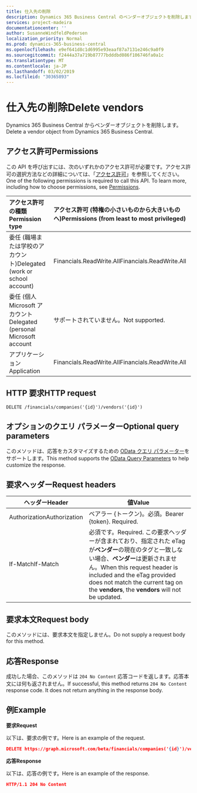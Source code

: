 ```yaml
---
title: 仕入先の削除
description: Dynamics 365 Business Central のベンダーオブジェクトを削除します。
services: project-madeira
documentationcenter: ''
author: SusanneWindfeldPedersen
localization_priority: Normal
ms.prod: dynamics-365-business-central
ms.openlocfilehash: e9ef641d8c1d6995e93eaaf87a7131e246c9a0f9
ms.sourcegitcommit: f2444a37a719b87777bdddbd086f106746fa0a1c
ms.translationtype: MT
ms.contentlocale: ja-JP
ms.lasthandoff: 03/02/2019
ms.locfileid: "30365893"
---
```

# <a name="delete-vendors"></a><span data-ttu-id="784c7-103">仕入先の削除</span><span class="sxs-lookup"><span data-stu-id="784c7-103">Delete vendors</span></span>
<span data-ttu-id="784c7-104">Dynamics 365 Business Central からベンダーオブジェクトを削除します。</span><span class="sxs-lookup"><span data-stu-id="784c7-104">Delete a vendor object from Dynamics 365 Business Central.</span></span>

## <a name="permissions"></a><span data-ttu-id="784c7-105">アクセス許可</span><span class="sxs-lookup"><span data-stu-id="784c7-105">Permissions</span></span>
<span data-ttu-id="784c7-p101">この API を呼び出すには、次のいずれかのアクセス許可が必要です。アクセス許可の選択方法などの詳細については、「[アクセス許可](/graph/permissions-reference)」を参照してください。</span><span class="sxs-lookup"><span data-stu-id="784c7-p101">One of the following permissions is required to call this API. To learn more, including how to choose permissions, see [Permissions](/graph/permissions-reference).</span></span>

|<span data-ttu-id="784c7-108">アクセス許可の種類</span><span class="sxs-lookup"><span data-stu-id="784c7-108">Permission type</span></span> |<span data-ttu-id="784c7-109">アクセス許可 (特権の小さいものから大きいものへ)</span><span class="sxs-lookup"><span data-stu-id="784c7-109">Permissions (from least to most privileged)</span></span>|
|:---------------|:------------------------------------------|
|<span data-ttu-id="784c7-110">委任 (職場または学校のアカウント)</span><span class="sxs-lookup"><span data-stu-id="784c7-110">Delegated (work or school account)</span></span>|<span data-ttu-id="784c7-111">Financials.ReadWrite.All</span><span class="sxs-lookup"><span data-stu-id="784c7-111">Financials.ReadWrite.All</span></span> |
|<span data-ttu-id="784c7-112">委任 (個人 Microsoft アカウント</span><span class="sxs-lookup"><span data-stu-id="784c7-112">Delegated (personal Microsoft account</span></span>|<span data-ttu-id="784c7-113">サポートされていません。</span><span class="sxs-lookup"><span data-stu-id="784c7-113">Not supported.</span></span>|
|<span data-ttu-id="784c7-114">アプリケーション</span><span class="sxs-lookup"><span data-stu-id="784c7-114">Application</span></span>|<span data-ttu-id="784c7-115">Financials.ReadWrite.All</span><span class="sxs-lookup"><span data-stu-id="784c7-115">Financials.ReadWrite.All</span></span>|

## <a name="http-request"></a><span data-ttu-id="784c7-116">HTTP 要求</span><span class="sxs-lookup"><span data-stu-id="784c7-116">HTTP request</span></span>
```
DELETE /financials/companies('{id}')/vendors('{id}')
```

## <a name="optional-query-parameters"></a><span data-ttu-id="784c7-117">オプションのクエリ パラメーター</span><span class="sxs-lookup"><span data-stu-id="784c7-117">Optional query parameters</span></span>
<span data-ttu-id="784c7-118">このメソッドは、応答をカスタマイズするための [OData クエリ パラメーター](/graph/query-parameters)をサポートします。</span><span class="sxs-lookup"><span data-stu-id="784c7-118">This method supports the [OData Query Parameters](/graph/query-parameters) to help customize the response.</span></span>

## <a name="request-headers"></a><span data-ttu-id="784c7-119">要求ヘッダー</span><span class="sxs-lookup"><span data-stu-id="784c7-119">Request headers</span></span>
|<span data-ttu-id="784c7-120">ヘッダー</span><span class="sxs-lookup"><span data-stu-id="784c7-120">Header</span></span>|<span data-ttu-id="784c7-121">値</span><span class="sxs-lookup"><span data-stu-id="784c7-121">Value</span></span>|
|------|-----|
|<span data-ttu-id="784c7-122">Authorization</span><span class="sxs-lookup"><span data-stu-id="784c7-122">Authorization</span></span>  |<span data-ttu-id="784c7-p102">ベアラー {トークン}。必須。</span><span class="sxs-lookup"><span data-stu-id="784c7-p102">Bearer {token}. Required.</span></span> |
|<span data-ttu-id="784c7-125">If-Match</span><span class="sxs-lookup"><span data-stu-id="784c7-125">If-Match</span></span>       |<span data-ttu-id="784c7-126">必須です。</span><span class="sxs-lookup"><span data-stu-id="784c7-126">Required.</span></span> <span data-ttu-id="784c7-127">この要求ヘッダーが含まれており、指定された eTag が**ベンダー**の現在のタグと一致しない場合、**ベンダー**は更新されません。</span><span class="sxs-lookup"><span data-stu-id="784c7-127">When this request header is included and the eTag provided does not match the current tag on the **vendors**, the **vendors** will not be updated.</span></span> |

## <a name="request-body"></a><span data-ttu-id="784c7-128">要求本文</span><span class="sxs-lookup"><span data-stu-id="784c7-128">Request body</span></span>
<span data-ttu-id="784c7-129">このメソッドには、要求本文を指定しません。</span><span class="sxs-lookup"><span data-stu-id="784c7-129">Do not supply a request body for this method.</span></span>

## <a name="response"></a><span data-ttu-id="784c7-130">応答</span><span class="sxs-lookup"><span data-stu-id="784c7-130">Response</span></span>
<span data-ttu-id="784c7-p104">成功した場合、このメソッドは ```204 No Content``` 応答コードを返します。応答本文には何も返されません。</span><span class="sxs-lookup"><span data-stu-id="784c7-p104">If successful, this method returns ```204 No Content``` response code. It does not return anything in the response body.</span></span>

## <a name="example"></a><span data-ttu-id="784c7-133">例</span><span class="sxs-lookup"><span data-stu-id="784c7-133">Example</span></span>

<span data-ttu-id="784c7-134">**要求**</span><span class="sxs-lookup"><span data-stu-id="784c7-134">**Request**</span></span>

<span data-ttu-id="784c7-135">以下は、要求の例です。</span><span class="sxs-lookup"><span data-stu-id="784c7-135">Here is an example of the request.</span></span>

```json
DELETE https://graph.microsoft.com/beta/financials/companies('{id}')/vendors('{id}')
```

<span data-ttu-id="784c7-136">**応答**</span><span class="sxs-lookup"><span data-stu-id="784c7-136">**Response**</span></span> 

<span data-ttu-id="784c7-137">以下は、応答の例です。</span><span class="sxs-lookup"><span data-stu-id="784c7-137">Here is an example of the response.</span></span> 

```json
HTTP/1.1 204 No Content
```

